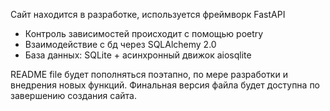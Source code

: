 Сайт находится в разработке, используется фреймворк FastAPI

- Контроль зависимостей происходит с помощью poetry
- Взаимодействие с бд через SQLAlchemy 2.0
- База данных: SQLite + асинхронный движок aiosqlite

README file будет пополняться поэтапно, по мере разработки и внедрения новых функций.
Финальная версия файла будет доступна по завершению создания сайта.
